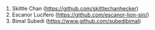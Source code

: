 1. Skittle Chan (https://github.com/skittlechanhecker)
2. Escanor Lucifero (https://github.com/escanor-lion-sin/)
3. Bimal Subedi (https://www.github.com/subedibimal)

